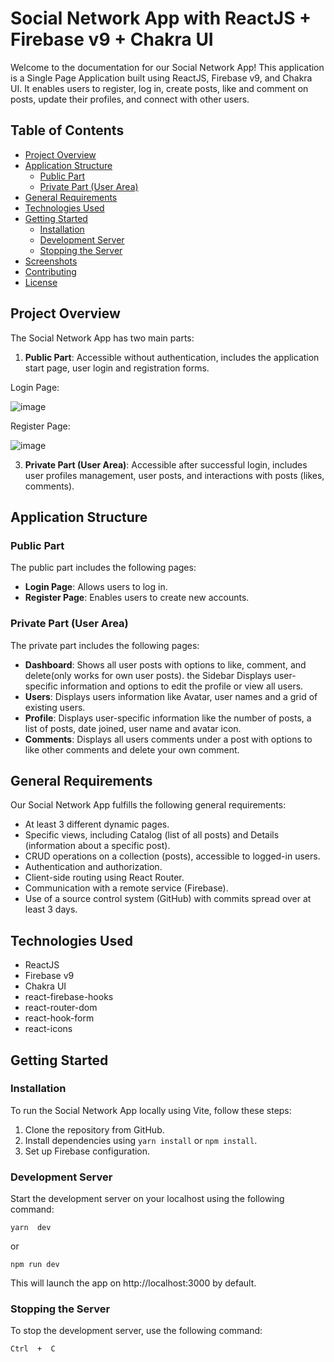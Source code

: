 # Social Network App with ReactJS + Firebase v9 + Chakra UI

Welcome to the documentation for our Social Network App! This application is a Single Page Application built using ReactJS, Firebase v9, and Chakra UI. It enables users to register, log in, create posts, like and comment on posts, update their profiles, and connect with other users.

## Table of Contents
- [Project Overview](#project-overview)
- [Application Structure](#application-structure)
  - [Public Part](#public-part)
  - [Private Part (User Area)](#private-part-user-area)
- [General Requirements](#general-requirements)
- [Technologies Used](#technologies-used)
- [Getting Started](#getting-started)
  - [Installation](#installation)
  - [Development Server](#development-server)
  - [Stopping the Server](#stopping-the-server)
- [Screenshots](#screenshots)
- [Contributing](#contributing)
- [License](#license)

## Project Overview

The Social Network App has two main parts:
1. **Public Part**: Accessible without authentication, includes the application start page, user login and registration forms.

Login Page:

![image](https://github.com/IvanChokoev/react-softuni-project/assets/102393638/fe8b2e23-139d-4bbe-8a55-4e92e4b50f4f)

Register Page:

![image](https://github.com/IvanChokoev/react-softuni-project/assets/102393638/fd105de4-3d77-4a83-8a99-dc3fb9882e4d)

3. **Private Part (User Area)**: Accessible after successful login, includes user profiles management, user posts, and interactions with posts (likes, comments).

## Application Structure

### Public Part

The public part includes the following pages:
- **Login Page**: Allows users to log in.
- **Register Page**: Enables users to create new accounts.

### Private Part (User Area)

The private part includes the following pages:
- **Dashboard**: Shows all user posts with options to like, comment, and delete(only works for own user posts). the Sidebar Displays user-specific information and options to edit the profile or view all users.
- **Users**: Displays users information like Avatar, user names and a grid of existing users.
- **Profile**: Displays user-specific information like the number of posts, a list of posts, date joined, user name and avatar icon.
- **Comments**: Displays all users comments under a post with options to like other comments and delete your own comment.

## General Requirements

Our Social Network App fulfills the following general requirements:
- At least 3 different dynamic pages.
- Specific views, including Catalog (list of all posts) and Details (information about a specific post).
- CRUD operations on a collection (posts), accessible to logged-in users.
- Authentication and authorization.
- Client-side routing using React Router.
- Communication with a remote service (Firebase).
- Use of a source control system (GitHub) with commits spread over at least 3 days.

## Technologies Used

- ReactJS
- Firebase v9
- Chakra UI
- react-firebase-hooks
- react-router-dom
- react-hook-form
- react-icons

## Getting Started

### Installation

To run the Social Network App locally using Vite, follow these steps:

1. Clone the repository from GitHub.
2. Install dependencies using `yarn install` or `npm install`.
3. Set up Firebase configuration.

### Development Server

Start the development server on your localhost using the following command:

    yarn  dev

or

    npm run dev

This will launch the app on http://localhost:3000 by default.


### Stopping the Server

To stop the development server, use the following command:

    Ctrl  +  C
